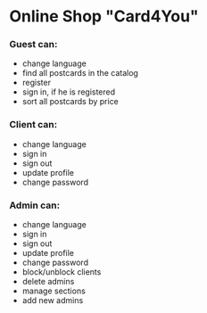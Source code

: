 # Online Shop "Card4You"

### Guest can:
- change language
- find all postcards in the catalog
- register
- sign in, if he is registered
- sort all postcards by price
### Client can:
- change language
- sign in
- sign out
- update profile
- change password

### Admin can:
- change language
- sign in
- sign out
- update profile
- change password
- block/unblock clients
- delete admins
- manage sections
- add new admins
